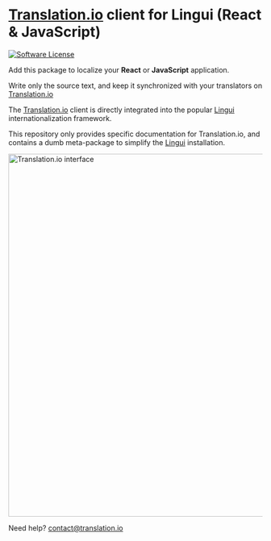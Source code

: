 # [Translation.io](https://translation.io) client for Lingui (React & JavaScript)

[![Software License](https://img.shields.io/badge/license-MIT-brightgreen.svg?style=flat-square)](LICENSE)

Add this package to localize your **React** or **JavaScript** application.

Write only the source text, and keep it synchronized with your translators on
[Translation.io](https://translation.io)

The [Translation.io](https://translation.io) client is directly integrated into
the popular [Lingui](https://github.com/lingui/js-lingui) internationalization
framework.

This repository only provides specific documentation for Translation.io, and contains
a dumb meta-package to simplify the [Lingui](https://github.com/lingui/js-lingui)
installation.

<a href="https://translation.io">
  <img width="720px" alt="Translation.io interface" src="https://translation.io/gifs/translation.gif">
</a>

Need help? [contact@translation.io](mailto:contact@translation.io)
